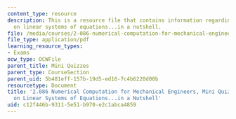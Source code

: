 ```yaml
---
content_type: resource
description: This is a resource file that contains information regarding nutshell
  on linear systems of equations...in a nutshell.
file: /media/courses/2-086-numerical-computation-for-mechanical-engineers-fall-2014/c12f446b93115e51b970e2c1abca4859_MIT2_086F14_MiniQuiz7.pdf
file_type: application/pdf
learning_resource_types:
- Exams
ocw_type: OCWFile
parent_title: Mini Quizzes
parent_type: CourseSection
parent_uid: 5b481eff-157b-19d5-ed16-7c4b6220d00b
resourcetype: Document
title: '2.086 Numerical Computation for Mechanical Engineers, Mini Quiz 7: Nutshell
  on Linear Systems of Equations...in a Nutshell'
uid: c12f446b-9311-5e51-b970-e2c1abca4859
---
```

